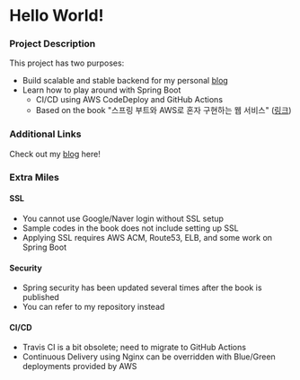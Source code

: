 # Hello World!

### Project Description

This project has two purposes:

- Build scalable and stable backend for my personal [blog](https://www.dongeunpaeng.com)
- Learn how to play around with Spring Boot
  - CI/CD using AWS CodeDeploy and GitHub Actions
  - Based on the book "스프링 부트와 AWS로 혼자 구현하는 웹 서비스" ([링크](https://product.kyobobook.co.kr/detail/S000001019679))

### Additional Links

Check out my [blog](https://www.dongeunpaeng.com) here!

### Extra Miles

#### SSL

- You cannot use Google/Naver login without SSL setup
- Sample codes in the book does not include setting up SSL
- Applying SSL requires AWS ACM, Route53, ELB, and some work on Spring Boot

#### Security

- Spring security has been updated several times after the book is published
- You can refer to my repository instead

#### CI/CD

- Travis CI is a bit obsolete; need to migrate to GitHub Actions
- Continuous Delivery using Nginx can be overridden with Blue/Green deployments provided by AWS
